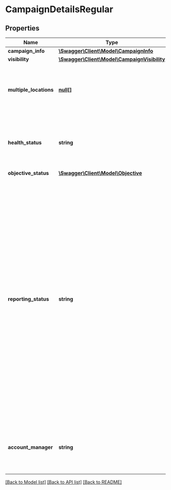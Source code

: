 # CampaignDetailsRegular

## Properties
Name | Type | Description | Notes
------------ | ------------- | ------------- | -------------
**campaign_info** | [**\Swagger\Client\Model\CampaignInfo**](CampaignInfo.md) |  | [optional] 
**visibility** | [**\Swagger\Client\Model\CampaignVisibility**](CampaignVisibility.md) |  | [optional] 
**multiple_locations** | [**null[]**](.md) | Parent field containing data for the additional tracked locations of the campaign. | [optional] 
**health_status** | **string** | The health status of the campaign.  Possible values: &#x60;poor&#x60;, &#x60;average&#x60;, &#x60;healthy&#x60;. | [optional] 
**objective_status** | [**\Swagger\Client\Model\Objective**](Objective.md) |  | [optional] 
**reporting_status** | **string** | The reporting status for the current month.  Possible values:   &#x60;pending&#x60;: The default status of the report at the beginning of the month.  &#x60;overdue&#x60;: If the report is not submitted by the due date set.  &#x60;in_progress&#x60;: If someone started working on the report in Google Slides.  &#x60;submitted&#x60;: If the report has been uploaded or finalized in Google Slides.  &#x60;inactive&#x60;: If the report tracking is turned off for the campaign. | [optional] 
**account_manager** | **string** | The first and last name of the user assigned as the Account Manager of the campaign. | [optional] 

[[Back to Model list]](../../README.md#documentation-for-models) [[Back to API list]](../../README.md#documentation-for-api-endpoints) [[Back to README]](../../README.md)

